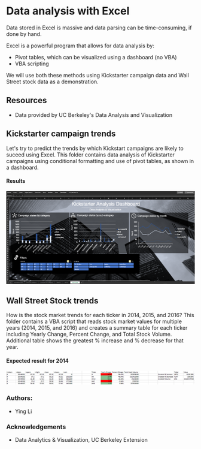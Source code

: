 # Data analysis with Excel  

Data stored in Excel is massive and data parsing can be time-consuming, if done by hand. 

Excel is a powerful program that allows for data analysis by: 
* Pivot tables, which can be visualized using a dashboard (no VBA) 
* VBA scripting 

We will use both these methods using Kickstarter campaign data and Wall Street stock data as a demonstration.

## Resources
* Data provided by UC Berkeley's Data Analysis and Visualization

## Kickstarter campaign trends 

Let's try to predict the trends by which Kickstart campaigns are likely to suceed using Excel. This folder contains data analysis of Kickstarter campaigns using conditional formatting and use of pivot tables, as shown in a dashboard.

#### Results

<img src="https://raw.githubusercontent.com/ying-li-python/Data-Analysis/master/KickStarter_analysis/Images/kickstarter_dashboard.png">


## Wall Street Stock trends 

How is the stock market trends for each ticker in 2014, 2015, and 2016? This folder contains a VBA script that reads stock market values for multiple years (2014, 2015, and 2016) and creates a summary table for each ticker including Yearly Change, Percent Change, and Total Stock Volume. Additional table shows the greatest % increase and % decrease for that year. 


#### Expected result for 2014 

<img src="https://raw.githubusercontent.com/ying-li-python/Data-Analysis/master/Stock_VBA_analysis/Images/2014-stock-sm.png">

### Authors: 
- Ying Li 

### Acknowledgements 
- Data Analytics & Visualization, UC Berkeley Extension 
